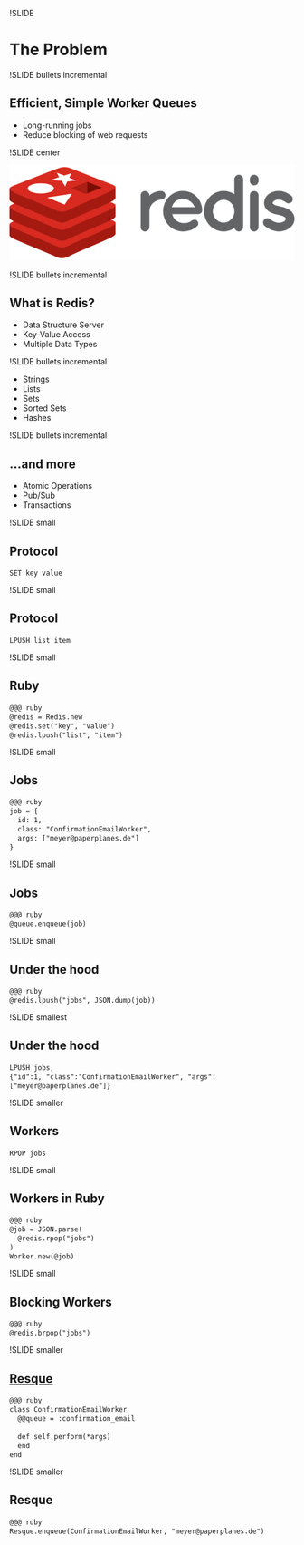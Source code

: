 !SLIDE

# The Problem #

!SLIDE bullets incremental

## Efficient, Simple Worker Queues ##

* Long-running jobs
* Reduce blocking of web requests

!SLIDE center

<a href="http://redis.io"><img src="redis.png"></a>

!SLIDE bullets incremental

## What is Redis? ##

* Data Structure Server
* Key-Value Access
* Multiple Data Types

!SLIDE bullets incremental

* Strings
* Lists
* Sets
* Sorted Sets
* Hashes

!SLIDE bullets incremental

## ...and more ##

* Atomic Operations
* Pub/Sub
* Transactions

!SLIDE small

## Protocol

    SET key value

!SLIDE small

## Protocol

    LPUSH list item

!SLIDE small

## Ruby

    @@@ ruby
    @redis = Redis.new
    @redis.set("key", "value")
    @redis.lpush("list", "item")

!SLIDE small

## Jobs

    @@@ ruby
    job = {
      id: 1,
      class: "ConfirmationEmailWorker",
      args: ["meyer@paperplanes.de"]
    }

!SLIDE small

## Jobs

    @@@ ruby
    @queue.enqueue(job)

!SLIDE small

## Under the hood

    @@@ ruby
    @redis.lpush("jobs", JSON.dump(job))

!SLIDE smallest

## Under the hood

    LPUSH jobs,
    {"id":1, "class":"ConfirmationEmailWorker", "args":["meyer@paperplanes.de"]}

!SLIDE smaller

## Workers

    RPOP jobs

!SLIDE small

## Workers in Ruby

    @@@ ruby
    @job = JSON.parse(
      @redis.rpop("jobs")
    )
    Worker.new(@job)

!SLIDE small

## Blocking Workers

    @@@ ruby
    @redis.brpop("jobs")

!SLIDE smaller

## [Resque](http://github.com/defunkt/resque)

    @@@ ruby
    class ConfirmationEmailWorker
      @@queue = :confirmation_email

      def self.perform(*args)
      end
    end

!SLIDE smaller

## Resque

    @@@ ruby
    Resque.enqueue(ConfirmationEmailWorker, "meyer@paperplanes.de")
